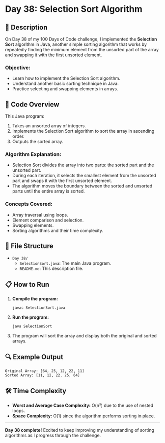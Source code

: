 # Day 38: Selection Sort Algorithm

## 📝 Description

On Day 38 of my 100 Days of Code challenge, I implemented the **Selection Sort** algorithm in Java, another simple sorting algorithm that works by repeatedly finding the minimum element from the unsorted part of the array and swapping it with the first unsorted element.

### **Objective:**
- Learn how to implement the Selection Sort algorithm.
- Understand another basic sorting technique in Java.
- Practice selecting and swapping elements in arrays.

## 🚀 Code Overview

This Java program:
1. Takes an unsorted array of integers.
2. Implements the Selection Sort algorithm to sort the array in ascending order.
3. Outputs the sorted array.

### **Algorithm Explanation:**
- Selection Sort divides the array into two parts: the sorted part and the unsorted part.
- During each iteration, it selects the smallest element from the unsorted part and swaps it with the first unsorted element.
- The algorithm moves the boundary between the sorted and unsorted parts until the entire array is sorted.

### **Concepts Covered:**
- Array traversal using loops.
- Element comparison and selection.
- Swapping elements.
- Sorting algorithms and their time complexity.

## 📂 File Structure
- `Day 38/`
  - `SelectionSort.java`: The main Java program.
  - `README.md`: This description file.

## 📋 How to Run
1. **Compile the program:**
   ```bash
   javac SelectionSort.java
   ```
2. **Run the program:**
   ```bash
   java SelectionSort
   ```
3. The program will sort the array and display both the original and sorted arrays.

## 🔍 Example Output

```plaintext
Original Array: [64, 25, 12, 22, 11]
Sorted Array: [11, 12, 22, 25, 64]
```

## 🛠️ Time Complexity
- **Worst and Average Case Complexity:** O(n²) due to the use of nested loops.
- **Space Complexity:** O(1) since the algorithm performs sorting in place.

---

**Day 38 complete!** Excited to keep improving my understanding of sorting algorithms as I progress through the challenge.
